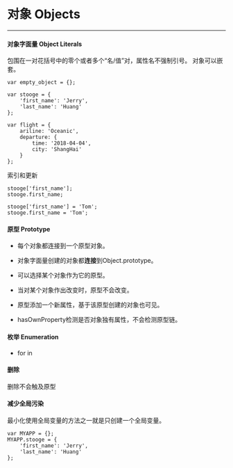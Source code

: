 # 对象 Objects
---

#### 对象字面量 Object Literals

包围在一对花括号中的零个或者多个“名/值”对，属性名不强制引号。
对象可以嵌套。

```
var empty_object = {};

var stooge = {
    'first_name': 'Jerry',
    'last_name': 'Huang'
};

var flight = {
    ariline: 'Oceanic',
    departure: {
        time: '2018-04-04',
        city: 'ShangHai'
    }
};
```

索引和更新

```
stooge['first_name'];
stooge.first_name;

stooge['first_name'] = 'Tom';
stooge.first_name = 'Tom';

```

#### 原型 Prototype

- 每个对象都连接到一个原型对象。

- 对象字面量创建的对象都**连接**到Object.prototype。

- 可以选择某个对象作为它的原型。

 - 当对某个对象作出改变时，原型不会改变。

 - 原型添加一个新属性，基于该原型创建的对象也可见。
 
- hasOwnProperty检测是否对象独有属性，不会检测原型链。

#### 枚举 Enumeration

- for in

#### 删除

删除不会触及原型

#### 减少全局污染

最小化使用全局变量的方法之一就是只创建一个全局变量。

```
var MYAPP = {};
MYAPP.stooge = {
    'first_name': 'Jerry',
    'last_name': 'Huang'
};
```